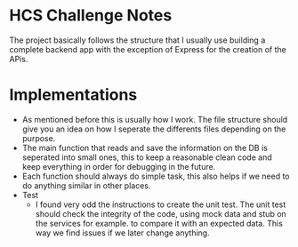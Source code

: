 # HCS Challenge Notes

The project basically follows the structure that I usually use building a complete backend app with the exception of Express for the creation of the APis.

# Implementations
- As mentioned before this is usually how I work. The file structure should give you an idea on how I seperate the differents files depending on the purpose.
- The main function that reads and save the information on the DB is seperated into small ones, this to keep a reasonable clean code and keep everything in order for debugging in the future.
- Each function should always do simple task, this also helps if we need to do anything similar in other places.
- Test
    - I found very odd the instructions to create the unit test. The unit test should check the integrity of the code, using mock data and stub on the services for example. to compare it with an expected data. This way we find issues if we later change anything.  
